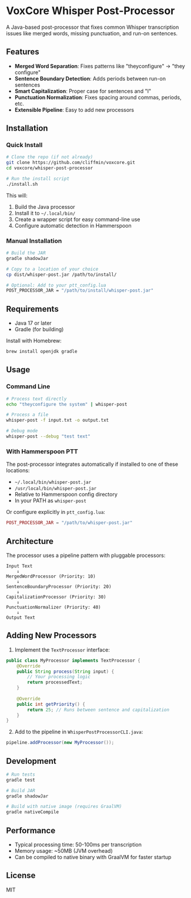 # VoxCore Whisper Post-Processor

A Java-based post-processor that fixes common Whisper transcription issues like merged words, missing punctuation, and run-on sentences.

## Features

- **Merged Word Separation**: Fixes patterns like "theyconfigure" → "they configure"
- **Sentence Boundary Detection**: Adds periods between run-on sentences
- **Smart Capitalization**: Proper case for sentences and "I"
- **Punctuation Normalization**: Fixes spacing around commas, periods, etc.
- **Extensible Pipeline**: Easy to add new processors

## Installation

### Quick Install

```bash
# Clone the repo (if not already)
git clone https://github.com/cliffmin/voxcore.git
cd voxcore/whisper-post-processor

# Run the install script
./install.sh
```

This will:
1. Build the Java processor
2. Install it to `~/.local/bin/`
3. Create a wrapper script for easy command-line use
4. Configure automatic detection in Hammerspoon

### Manual Installation

```bash
# Build the JAR
gradle shadowJar

# Copy to a location of your choice
cp dist/whisper-post.jar /path/to/install/

# Optional: Add to your ptt_config.lua
POST_PROCESSOR_JAR = "/path/to/install/whisper-post.jar"
```

## Requirements

- Java 17 or later
- Gradle (for building)

Install with Homebrew:
```bash
brew install openjdk gradle
```

## Usage

### Command Line

```bash
# Process text directly
echo "theyconfigure the system" | whisper-post

# Process a file
whisper-post -f input.txt -o output.txt

# Debug mode
whisper-post --debug "test text"
```

### With Hammerspoon PTT

The post-processor integrates automatically if installed to one of these locations:
- `~/.local/bin/whisper-post.jar`
- `/usr/local/bin/whisper-post.jar`
- Relative to Hammerspoon config directory
- In your PATH as `whisper-post`

Or configure explicitly in `ptt_config.lua`:
```lua
POST_PROCESSOR_JAR = "/path/to/whisper-post.jar"
```

## Architecture

The processor uses a pipeline pattern with pluggable processors:

```
Input Text
    ↓
MergedWordProcessor (Priority: 10)
    ↓
SentenceBoundaryProcessor (Priority: 20)
    ↓
CapitalizationProcessor (Priority: 30)
    ↓
PunctuationNormalizer (Priority: 40)
    ↓
Output Text
```

## Adding New Processors

1. Implement the `TextProcessor` interface:

```java
public class MyProcessor implements TextProcessor {
    @Override
    public String process(String input) {
        // Your processing logic
        return processedText;
    }
    
    @Override
    public int getPriority() {
        return 25; // Runs between sentence and capitalization
    }
}
```

2. Add to the pipeline in `WhisperPostProcessorCLI.java`:

```java
pipeline.addProcessor(new MyProcessor());
```

## Development

```bash
# Run tests
gradle test

# Build JAR
gradle shadowJar

# Build with native image (requires GraalVM)
gradle nativeCompile
```

## Performance

- Typical processing time: 50-100ms per transcription
- Memory usage: ~50MB (JVM overhead)
- Can be compiled to native binary with GraalVM for faster startup

## License

MIT
